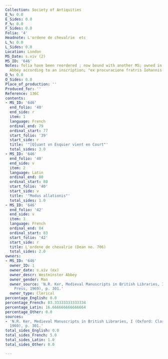 ```yaml
---
Collection: Society of Antiquities
E_%: 0.0
E_Sides: 0.0
F_%: 0.0
F_Sides: 0.0
Folia: '4'
Headnote: L'ordene de chevalrie  etc
L_%: 0.0
L_Sides: 0.0
Location: London
MS_Date: s.xiv (2)
MS_ID: '646'
Notes: folia have been reordered ; now bound with another MS; owned in 1399 by Westminster
  Abbey according to an inscription; "ex procuracione fratris Iohannis Bryant"
O_%: 0.0
O_Sides: 0.0
Place_of_production: ''
Produced_for: ''
Reference: 136C
contents:
- MS_ID: '646'
  end_folio: '40'
  end_side: r
  item: 1
  language: French
  ordinal_end: 79
  ordinal_start: 77
  start_folio: '39'
  start_side: r
  title: '"[Q]uant vn Esquier vient en Court"'
  total_sides: 3.0
- MS_ID: '646'
  end_folio: '40'
  end_side: v
  item: 2
  language: Latin
  ordinal_end: 80
  ordinal_start: 80
  start_folio: '40'
  start_side: v
  title: '"Modus allationis"'
  total_sides: 1.0
- MS_ID: '646'
  end_folio: '42'
  end_side: v
  item: 3
  language: French
  ordinal_end: 84
  ordinal_start: 83
  start_folio: '42'
  start_side: r
  title: L'ordene de chevalrie (Dean no. 706)
  total_sides: 2.0
owners:
- MS_ID: '646'
  owner_ID: 1
  owner_date: s.xiv (ex)
  owner_descr: Westminster Abbey
  owner_gender: Man
  owner_source: 'N.R. Ker, Medieval Manuscripts in British Libraries, I (Oxford: Clarendon
    Press, 1969), p. 301.'
  owner_type: Clerical
percentage_English: 0.0
percentage_French: 83.33333333333334
percentage_Latin: 16.666666666666664
percentage_Other: 0.0
sources:
- 'N.R. Ker, Medieval Manuscripts in British Libraries, I (Oxford: Clarendon Press,
  1969), p. 301.'
total_sides_English: 0.0
total_sides_French: 5.0
total_sides_Latin: 1.0
total_sides_Other: 0.0

---
```

